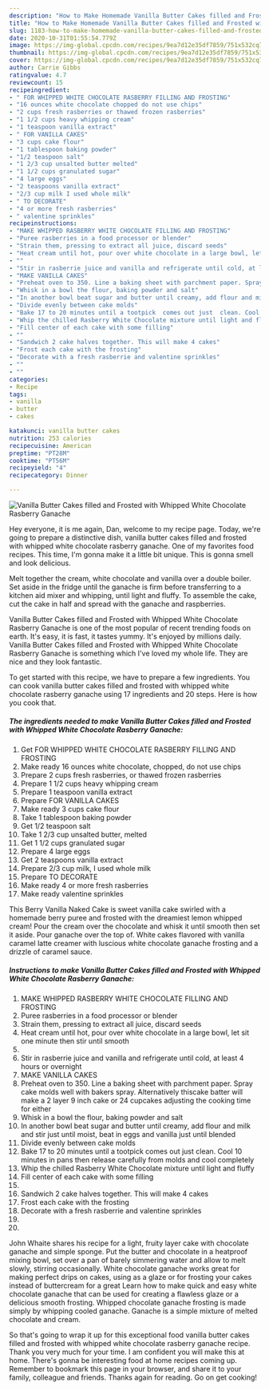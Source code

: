 ```yaml
---
description: "How to Make Homemade Vanilla Butter Cakes filled and Frosted with Whipped White Chocolate Rasberry Ganache"
title: "How to Make Homemade Vanilla Butter Cakes filled and Frosted with Whipped White Chocolate Rasberry Ganache"
slug: 1183-how-to-make-homemade-vanilla-butter-cakes-filled-and-frosted-with-whipped-white-chocolate-rasberry-ganache
date: 2020-10-31T01:55:54.779Z
image: https://img-global.cpcdn.com/recipes/9ea7d12e35df7859/751x532cq70/vanilla-butter-cakes-filled-and-frosted-with-whipped-white-chocolate-rasberry-ganache-recipe-main-photo.jpg
thumbnail: https://img-global.cpcdn.com/recipes/9ea7d12e35df7859/751x532cq70/vanilla-butter-cakes-filled-and-frosted-with-whipped-white-chocolate-rasberry-ganache-recipe-main-photo.jpg
cover: https://img-global.cpcdn.com/recipes/9ea7d12e35df7859/751x532cq70/vanilla-butter-cakes-filled-and-frosted-with-whipped-white-chocolate-rasberry-ganache-recipe-main-photo.jpg
author: Carrie Gibbs
ratingvalue: 4.7
reviewcount: 15
recipeingredient:
- " FOR WHIPPED WHITE CHOCOLATE RASBERRY FILLING AND FROSTING"
- "16 ounces white chocolate chopped do not use chips"
- "2 cups fresh rasberries or thawed frozen rasberries"
- "1 1/2 cups heavy whipping cream"
- "1 teaspoon vanilla extract"
- " FOR VANILLA CAKES"
- "3 cups cake flour"
- "1 tablespoon baking powder"
- "1/2 teaspoon salt"
- "1 2/3 cup unsalted butter melted"
- "1 1/2 cups granulated sugar"
- "4 large eggs"
- "2 teaspoons vanilla extract"
- "2/3 cup milk I used whole milk"
- " TO DECORATE"
- "4 or more fresh rasberries"
- " valentine sprinkles"
recipeinstructions:
- "MAKE WHIPPED RASBERRY WHITE CHOCOLATE FILLING AND FROSTING"
- "Puree rasberries in a food processor or blender"
- "Strain them, pressing to extract all juice, discard seeds"
- "Heat cream until hot, pour over white chocolate in a large bowl, let sit one minute then stir until smooth"
- ""
- "Stir in rasberrie juice and vanilla and refrigerate until cold, at least 4 hours or overnight"
- "MAKE VANILLA CAKES"
- "Preheat oven to 350. Line a baking sheet with parchment paper. Spray cake molds well with bakers spray. Alternatively  thiscake batter will make a 2 layer 9 inch cake or 24 cupcakes adjusting the cooking time for either"
- "Whisk in a bowl the flour, baking powder and salt"
- "In another bowl beat sugar and butter until creamy, add flour and milk and stir just until moist, beat in eggs and vanilla just until blended"
- "Divide evenly between cake molds"
- "Bake 17 to 20 minutes until a tootpick  comes out just  clean. Cool 10 minutes in pans then release carefully  from molds and cool completely"
- "Whip the chilled Rasberry White Chocolate mixture until light and fluffy"
- "Fill center of each cake with some filling"
- ""
- "Sandwich 2 cake halves together. This will make 4 cakes"
- "Frost each cake with the frosting"
- "Decorate with a fresh rasberrie and valentine sprinkles"
- ""
- ""
categories:
- Recipe
tags:
- vanilla
- butter
- cakes

katakunci: vanilla butter cakes 
nutrition: 253 calories
recipecuisine: American
preptime: "PT28M"
cooktime: "PT56M"
recipeyield: "4"
recipecategory: Dinner

---
```



![Vanilla Butter Cakes filled and Frosted with Whipped White Chocolate Rasberry Ganache](https://img-global.cpcdn.com/recipes/9ea7d12e35df7859/751x532cq70/vanilla-butter-cakes-filled-and-frosted-with-whipped-white-chocolate-rasberry-ganache-recipe-main-photo.jpg)

Hey everyone, it is me again, Dan, welcome to my recipe page. Today, we're going to prepare a distinctive dish, vanilla butter cakes filled and frosted with whipped white chocolate rasberry ganache. One of my favorites food recipes. This time, I'm gonna make it a little bit unique. This is gonna smell and look delicious.

Melt together the cream, white chocolate and vanilla over a double boiler. Set aside in the fridge until the ganache is firm before transferring to a kitchen aid mixer and whipping, until light and fluffy. To assemble the cake, cut the cake in half and spread with the ganache and raspberries.

Vanilla Butter Cakes filled and Frosted with Whipped White Chocolate Rasberry Ganache is one of the most popular of recent trending foods on earth. It's easy, it is fast, it tastes yummy. It's enjoyed by millions daily. Vanilla Butter Cakes filled and Frosted with Whipped White Chocolate Rasberry Ganache is something which I've loved my whole life. They are nice and they look fantastic.


To get started with this recipe, we have to prepare a few ingredients. You can cook vanilla butter cakes filled and frosted with whipped white chocolate rasberry ganache using 17 ingredients and 20 steps. Here is how you cook that.

<!--inarticleads1-->

##### The ingredients needed to make Vanilla Butter Cakes filled and Frosted with Whipped White Chocolate Rasberry Ganache:

1. Get  FOR WHIPPED WHITE CHOCOLATE RASBERRY FILLING AND FROSTING
1. Make ready 16 ounces white chocolate, chopped, do not use chips
1. Prepare 2 cups fresh rasberries, or thawed frozen rasberries
1. Prepare 1 1/2 cups heavy whipping cream
1. Prepare 1 teaspoon vanilla extract
1. Prepare  FOR VANILLA CAKES
1. Make ready 3 cups cake flour
1. Take 1 tablespoon baking powder
1. Get 1/2 teaspoon salt
1. Take 1 2/3 cup unsalted butter, melted
1. Get 1 1/2 cups granulated sugar
1. Prepare 4 large eggs
1. Get 2 teaspoons vanilla extract
1. Prepare 2/3 cup milk, I used whole milk
1. Prepare  TO DECORATE
1. Make ready 4 or more fresh rasberries
1. Make ready  valentine sprinkles


This Berry Vanilla Naked Cake is sweet vanilla cake swirled with a homemade berry puree and frosted with the dreamiest lemon whipped cream! Pour the cream over the chocolate and whisk it until smooth then set it aside. Pour ganache over the top of. White cakes flavored with vanilla caramel latte creamer with luscious white chocolate ganache frosting and a drizzle of caramel sauce. 

<!--inarticleads2-->

##### Instructions to make Vanilla Butter Cakes filled and Frosted with Whipped White Chocolate Rasberry Ganache:

1. MAKE WHIPPED RASBERRY WHITE CHOCOLATE FILLING AND FROSTING
1. Puree rasberries in a food processor or blender
1. Strain them, pressing to extract all juice, discard seeds
1. Heat cream until hot, pour over white chocolate in a large bowl, let sit one minute then stir until smooth
1. 
1. Stir in rasberrie juice and vanilla and refrigerate until cold, at least 4 hours or overnight
1. MAKE VANILLA CAKES
1. Preheat oven to 350. Line a baking sheet with parchment paper. Spray cake molds well with bakers spray. Alternatively  thiscake batter will make a 2 layer 9 inch cake or 24 cupcakes adjusting the cooking time for either
1. Whisk in a bowl the flour, baking powder and salt
1. In another bowl beat sugar and butter until creamy, add flour and milk and stir just until moist, beat in eggs and vanilla just until blended
1. Divide evenly between cake molds
1. Bake 17 to 20 minutes until a tootpick  comes out just  clean. Cool 10 minutes in pans then release carefully  from molds and cool completely
1. Whip the chilled Rasberry White Chocolate mixture until light and fluffy
1. Fill center of each cake with some filling
1. 
1. Sandwich 2 cake halves together. This will make 4 cakes
1. Frost each cake with the frosting
1. Decorate with a fresh rasberrie and valentine sprinkles
1. 
1. 


John Whaite shares his recipe for a light, fruity layer cake with chocolate ganache and simple sponge. Put the butter and chocolate in a heatproof mixing bowl, set over a pan of barely simmering water and allow to melt slowly, stirring occasionally. White chocolate ganache works great for making perfect drips on cakes, using as a glaze or for frosting your cakes instead of buttercream for a great Learn how to make quick and easy white chocolate ganache that can be used for creating a flawless glaze or a delicious smooth frosting. Whipped chocolate ganache frosting is made simply by whipping cooled ganache. Ganache is a simple mixture of melted chocolate and cream. 

So that's going to wrap it up for this exceptional food vanilla butter cakes filled and frosted with whipped white chocolate rasberry ganache recipe. Thank you very much for your time. I am confident you will make this at home. There's gonna be interesting food at home recipes coming up. Remember to bookmark this page in your browser, and share it to your family, colleague and friends. Thanks again for reading. Go on get cooking!
